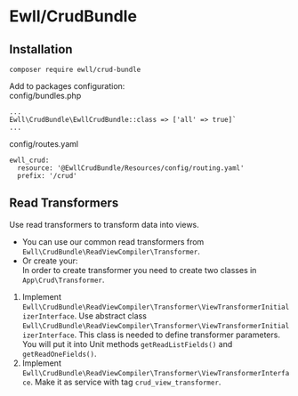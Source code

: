 # Ewll/CrudBundle

## Installation
```composer require ewll/crud-bundle```

Add to packages configuration:  
config/bundles.php
```
...
Ewll\CrudBundle\EwllCrudBundle::class => ['all' => true]`
...
```
config/routes.yaml
```
ewll_crud:
  resource: '@EwllCrudBundle/Resources/config/routing.yaml'
  prefix: '/crud'
```

## Read Transformers
Use read transformers to transform data into views.  
- You can use our common read transformers from `Ewll\CrudBundle\ReadViewCompiler\Transformer`.
- Or create your:  
In order to create transformer you need to create two classes in `App\Crud\Transformer`.  

1. Implement `Ewll\CrudBundle\ReadViewCompiler\Transformer\ViewTransformerInitializerInterface`. Use abstract class `Ewll\CrudBundle\ReadViewCompiler\Transformer\ViewTransformerInitializerInterface`. This class is needed to define transformer parameters. You will put it into Unit methods `getReadListFields()` and `getReadOneFields()`.
2. Implement `Ewll\CrudBundle\ReadViewCompiler\Transformer\ViewTransformerInterface`. Make it as service with tag `crud_view_transformer`.

